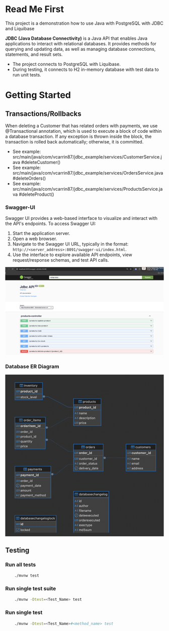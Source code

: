 # Read Me First
This project is a demonstration how to use Java with PostgreSQL with JDBC and Liquibase

**JDBC (Java Database Connectivity)** is a Java API that enables Java applications to interact with relational databases. It provides methods for querying and updating data, as well as managing database connections, statements, and result sets.
* The project connects to PostgreSQL with Liquibase. 
* During testing, it connects to H2 in-memory database with test data to run unit tests.

# Getting Started

## Transactions/Rollbacks

When deleting a Customer that has related orders with payments, we use @Transactional annotation, which is used to execute a block of code within a database transaction. If any exception is thrown inside the block, the transaction is rolled back automatically; otherwise, it is committed. 
* See example: src/main/java/com/vcarrin87/jdbc_example/services/CustomerService.java #deleteCustomer()
* See example: src/main/java/com/vcarrin87/jdbc_example/services/OrdersService.java #deleteOrders()
* See example: src/main/java/com/vcarrin87/jdbc_example/services/ProductsService.java #deleteProduct()

### Swagger-UI

Swagger UI provides a web-based interface to visualize and interact with the API's endpoints.
To access Swagger UI:
1. Start the application server.
2. Open a web browser.
3. Navigate to the Swagger UI URL, typically in the format: `http://<server_address>:8091/swagger-ui/index.html`.
4. Use the interface to explore available API endpoints, view request/response schemas, and test API calls.

![swagger-ui](src/main/resources/static/swagger-ui.png)

### Database ER Diagram
![er-diagram](src/main/resources/static/er-diagram.png)

## Testing
### Run all tests
```bash
    ./mvnw test
```

### Run single test suite
```bash
    ./mvnw -Dtest=<Test_Name> test
```

### Run single test
```bash
    ./mvnw -Dtest=<Test_Name>#<method_name> test
```